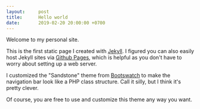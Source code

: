```yaml
---
layout:     post
title:      Hello world
date:       2019-02-20 20:00:00 +0700
---
```


Welcome to my personal site. 

This is the first static page I created with [Jekyll](https://jekyllrb.com/).
I figured you can also easily host Jekyll sites via [Github Pages](https://pages.github.com/), 
which is helpful as you don't have to worry about setting up a web server.

I customized the "Sandstone" theme from [Bootswatch](https://github.com/thomaspark/bootswatch) to make the navigation bar
look like a PHP class structure. Call it silly, but I think it's pretty clever.

Of course, you are free to use and customize this theme any way you want.